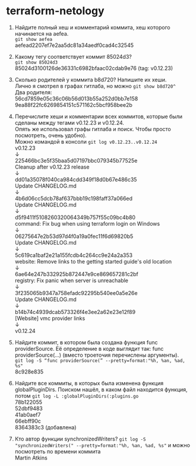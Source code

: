 # terraform-netology

1. Найдите полный хеш и комментарий коммита, хеш которого начинается на aefea.  
 `git show aefea `   
 aefead2207ef7e2aa5dc81a34aedf0cad4c32545

2. Какому тегу соответствует коммит 85024d3?  
 `git show 85024d3 `    
 85024d3100126de36331c6982bfaac02cdab9e76 (tag: v0.12.23)    

3. Сколько родителей у коммита b8d720? Напишите их хеши.  
 Лично я смотрел в графах гитлаба, но можно `git show b8d720^`  
 Два родителя:  
 56cd7859e05c36c06b56d013b55a252d0bb7e158  
 9ea88f22fc6269854151c571162c5bcf958bee2b

4. Перечислите хеши и комментарии всех коммитов, которые были сделаны между тегами v0.12.23 и v0.12.24.  
 Опять же использовал графы гитлаба и поиск. Чтобы просто посмотреть, очень удобно).  
 Можно командой в консоли `git log v0.12.23..v0.12.24`  
 v0.12.23  
    ↓  
    225466bc3e5f35baa5d07197bbc079345b77525e  
    Cleanup after v0.12.23 release  
    ↓  
    dd01a35078f040ca984cdd349f18d0b67e486c35  
    Update CHANGELOG.md  
    ↓  
    4b6d06cc5dcb78af637bbb19c198faff37a066ed  
    Update CHANGELOG.md  
    ↓  
    d5f9411f5108260320064349b757f55c09bc4b80  
    command: Fix bug when using terraform login on Windows  
    ↓  
    06275647e2b53d97d4f0a19a0fec11f6d69820b5  
    Update CHANGELOG.md  
    ↓  
    5c619ca1baf2e21a155fcdb4c264cc9e24a2a353  
    website: Remove links to the getting started guide's old location  
    ↓  
    6ae64e247b332925b872447e9ce869657281c2bf  
    registry: Fix panic when server is unreachable  
    ↓  
    3f235065b9347a758efadc92295b540ee0a5e26e  
    Update CHANGELOG.md  
    ↓  
    b14b74c4939dcab573326f4e3ee2a62e23e12f89  
    [Website] vmc provider links  
    ↓  
 v0.12.24  

5. Найдите коммит, в котором была создана функция func providerSource. Её определение в коде выглядит так: func providerSource(...) (вместо троеточия перечислены аргументы).  
 `git log -S “func providerSource(” --pretty=format:"%h, %an, %ad, %s"`  
 8c928e835

6. Найдите все коммиты, в которых была изменена функция globalPluginDirs.
 Поиском нашёл, в каком файл находится функция, потом `git log -L :globalPluginDirs(:plugins.go`  
 78b122055  
 52dbf9483  
 41ab0aef7  
 66ebff90c  
 8364383c3 (добавлена)

7. Кто автор функции synchronizedWriters? 
 `git log -S "synchronizedWriters(" --pretty=format:"%h, %an, %ad, %s"`  и можно посмотреть по времени коммита   
 Martin Atkins
 
 
